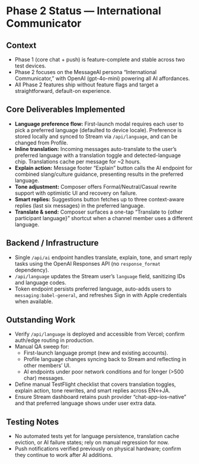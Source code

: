 # Phase 2 Status — International Communicator

## Context
- Phase 1 (core chat + push) is feature-complete and stable across two test devices.
- Phase 2 focuses on the MessageAI persona “International Communicator,” with OpenAI (gpt-4o-mini) powering all AI affordances.
- All Phase 2 features ship without feature flags and target a straightforward, default-on experience.

## Core Deliverables Implemented
- **Language preference flow:** First-launch modal requires each user to pick a preferred language (defaulted to device locale). Preference is stored locally and synced to Stream via `/api/language`, and can be changed from Profile.
- **Inline translation:** Incoming messages auto-translate to the user’s preferred language with a translation toggle and detected-language chip. Translations cache per message for ~2 hours.
- **Explain action:** Message footer “Explain” button calls the AI endpoint for combined slang/culture guidance, presenting results in the preferred language.
- **Tone adjustment:** Composer offers Formal/Neutral/Casual rewrite support with optimistic UI and recovery on failure.
- **Smart replies:** Suggestions button fetches up to three context-aware replies (last six messages) in the preferred language.
- **Translate & send:** Composer surfaces a one-tap “Translate to {other participant language}” shortcut when a channel member uses a different language.

## Backend / Infrastructure
- Single `/api/ai` endpoint handles translate, explain, tone, and smart reply tasks using the OpenAI Responses API (no `response_format` dependency).
- `/api/language` updates the Stream user’s `language` field, sanitizing IDs and language codes.
- Token endpoint persists preferred language, auto-adds users to `messaging:babel-general`, and refreshes Sign in with Apple credentials when available.

## Outstanding Work
- Verify `/api/language` is deployed and accessible from Vercel; confirm auth/edge routing in production.
- Manual QA sweep for:
  - First-launch language prompt (new and existing accounts).
  - Profile language changes syncing back to Stream and reflecting in other members’ UI.
  - AI endpoints under poor network conditions and for longer (>500 char) messages.
- Define manual TestFlight checklist that covers translation toggles, explain action, tone rewrites, and smart replies across EN↔JA.
- Ensure Stream dashboard retains push provider “chat-app-ios-native” and that preferred language shows under user extra data.

## Testing Notes
- No automated tests yet for language persistence, translation cache eviction, or AI failure states; rely on manual regression for now.
- Push notifications verified previously on physical hardware; confirm they continue to work after AI additions.
